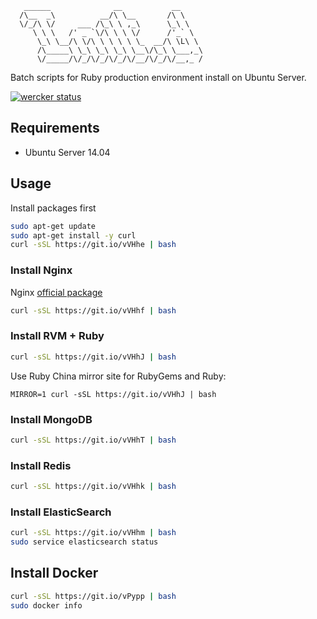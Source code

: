 ```
   ______              __           __
  /\__  _\          __/\ \__       /\ \
  \/_/\ \/     ___ /\_\ \ ,_\      \_\ \
     \ \ \   /' _ `\/\ \ \ \/      /'_` \
      \_\ \__/\ \/\ \ \ \ \ \_  __/\ \L\ \
      /\_____\ \_\ \_\ \_\ \__\/\_\ \___,_\
      \/_____/\/_/\/_/\/_/\/__/\/_/\/__,_ /
```

Batch scripts for Ruby production environment install on Ubuntu Server.

[![wercker status](https://app.wercker.com/status/2dd2ff58518cae2dd75e4556e6d931c5/s/master "wercker status")](https://app.wercker.com/project/bykey/2dd2ff58518cae2dd75e4556e6d931c5)

## Requirements

* Ubuntu Server 14.04

## Usage

Install packages first

```bash
sudo apt-get update
sudo apt-get install -y curl
curl -sSL https://git.io/vVHhe | bash
```

### Install Nginx

Nginx [official package](http://nginx.org/packages/ubuntu/)

```bash
curl -sSL https://git.io/vVHhf | bash
```

### Install RVM + Ruby

```bash
curl -sSL https://git.io/vVHhJ | bash
```

Use Ruby China mirror site for RubyGems and Ruby:

```
MIRROR=1 curl -sSL https://git.io/vVHhJ | bash
```

### Install MongoDB

```bash
curl -sSL https://git.io/vVHhT | bash
```

### Install Redis

```bash
curl -sSL https://git.io/vVHhk | bash
```

### Install ElasticSearch

```bash
curl -sSL https://git.io/vVHhm | bash
sudo service elasticsearch status
```

## Install Docker

```bash
curl -sSL https://git.io/vPypp | bash
sudo docker info
```
